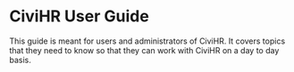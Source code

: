 CiviHR User Guide
====================================

This guide is meant for users and administrators of CiviHR. It covers topics that they need to know so that they can work with CiviHR on a day to day basis. 